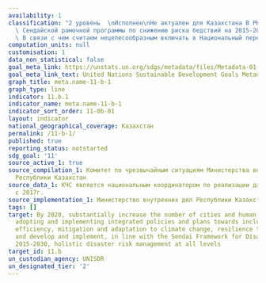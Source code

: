 ```yaml
---
availability: 1
classification: "2 уровень  \nИсполнен\nНе актуален для Казахстана В РК ведется реализация\
  \ Сендайской рамочной программы по снижению риска бедствий на 2015-2030 годы.  \
  \ В связи с чем считаем нецелесообразным включать в Национальный перечень."
computation_units: null
customisation: 1
data_non_statistical: false
goal_meta_link: https://unstats.un.org/sdgs/metadata/files/Metadata-01-05-03.pdf
goal_meta_link_text: United Nations Sustainable Development Goals Metadata (pdf 2066kB)
graph_title: meta.name-11-b-1
graph_type: line
indicator: 11.b.1
indicator_name: meta.name-11-b-1
indicator_sort_order: 11-0b-01
layout: indicator
national_geographical_coverage: Казахстан
permalink: /11-b-1/
published: true
reporting_status: notstarted
sdg_goal: '11'
source_active_1: true
source_compilation_1: Комитет по чрезвычайным ситуациям Министерства внутренних дел
  Республики Казахстан
source_data_1: КЧС является национальным координатором по реализации данной программы
  с 2017г.
source_implementation_1: Министерство внутренних дел Республики Казахстан
tags: []
target: By 2020, substantially increase the number of cities and human settlements
  adopting and implementing integrated policies and plans towards inclusion, resource
  efficiency, mitigation and adaptation to climate change, resilience to disasters,
  and develop and implement, in line with the Sendai Framework for Disaster Risk Reduction
  2015-2030, holistic disaster risk management at all levels
target_id: 11.b
un_custodian_agency: UNISDR
un_designated_tier: '2'
---
```

